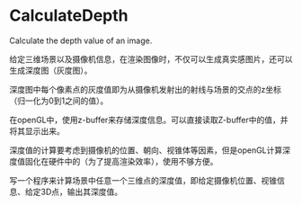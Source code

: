 CalculateDepth
==============

Calculate the depth value of an image.

给定三维场景以及摄像机信息，在渲染图像时，不仅可以生成真实感图片，还可以生成深度图（灰度图）。

深度图中每个像素点的灰度值即为从摄像机发射出的射线与场景的交点的z坐标（归一化为0到1之间的值）。

在openGL中，使用z-buffer来存储深度信息。可以直接读取Z-buffer中的值，并将其显示出来。

深度值的计算要考虑到摄像机的位置、朝向、视锥体等因素，但是openGL计算深度值固化在硬件中的（为了提高渲染效率），使用不够方便。

写一个程序来计算场景中任意一个三维点的深度值，即给定摄像机位置、视锥信息、给定3D点，输出其深度值。
